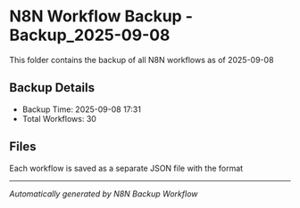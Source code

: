 # N8N Workflow Backup - Backup_2025-09-08

This folder contains the backup of all N8N workflows as of 2025-09-08

## Backup Details
- Backup Time: 2025-09-08 17:31
- Total Workflows: 30

## Files
Each workflow is saved as a separate JSON file with the format

---
*Automatically generated by N8N Backup Workflow*